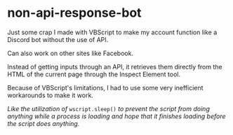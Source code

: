 # non-api-response-bot
Just some crap I made with VBScript to make my account function like a Discord bot without the use of API.

Can also work on other sites like Facebook.

Instead of getting inputs through an API, it retrieves them directly from the HTML of the current page through the Inspect Element tool.



Because of VBScript's limitations, I had to use some very inefficient workarounds to make it work.

*Like the utilization of* `wscript.sleep()` *to prevent the script from doing anything while a process is loading and hope that it finishes loading before the script does anything.*
